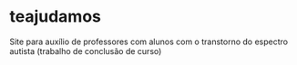 # teajudamos
Site para auxílio de professores com alunos com o transtorno do espectro autista (trabalho de conclusão de curso)
